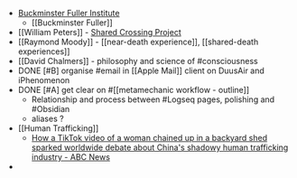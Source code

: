 - [Buckminster Fuller Institute](https://www.bfi.org/)
	- [[Buckminster Fuller]]
- [[William Peters]] - [Shared Crossing Project](https://www.sharedcrossing.com/)
- [[Raymond Moody]] - [[near-death experience]], [[shared-death experiences]]
- [[David Chalmers]] - philosophy and science of #consciousness
- DONE [#B] organise #email in [[Apple Mail]] client on DuusAir and iPhenomenon
- DONE [#A] get clear on #[[metamechanic workflow - outline]]
	- Relationship and process between #Logseq pages, polishing and #Obsidian
	- aliases ?
- [[Human Trafficking]]
	- [How a TikTok video of a woman chained up in a backyard shed sparked worldwide debate about China's shadowy human trafficking industry - ABC News](https://www.abc.net.au/news/2022-03-20/xuzhou-chained-mother-china-reveals-human-trafficking-problem/100908110)
-